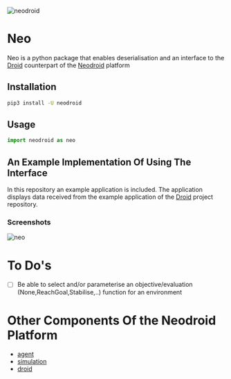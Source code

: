 ![neodroid](images/header.png)

# Neo
Neo is a python package that enables deserialisation and an interface to the [Droid](https://github.com/sintefneodroid/droid) counterpart of the [Neodroid](https://github.com/sintefneodroid) platform

## Installation
```bash
pip3 install -U neodroid  
```

## Usage
```py
import neodroid as neo
```

<!---
 ## Features
-->

## An Example Implementation Of Using The Interface
In this repository an example application is included.
The application displays data received from the example application of the [Droid](https://github.com/sintefneodroid/droid) project repository.

### Screenshots
![neo](images/neo.png)

# To Do's
- [ ] Be able to select and/or parameterise an objective/evaluation (None,ReachGoal,Stabilise,..) function for an environment

# Other Components Of the Neodroid Platform

- [agent](https://github.com/sintefneodroid/agent)
- [simulation](https://github.com/sintefneodroid/simulation)
- [droid](https://github.com/sintefneodroid/droid)
